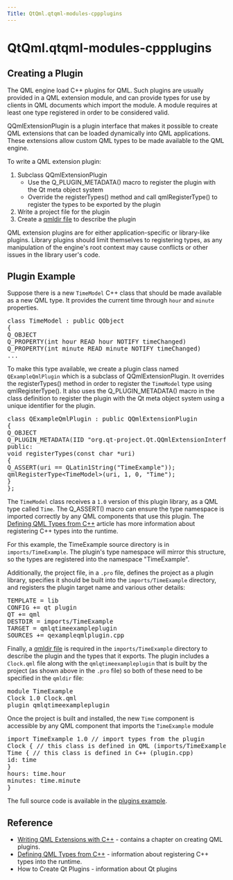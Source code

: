 ```yaml
---
Title: QtQml.qtqml-modules-cppplugins
---
```


# QtQml.qtqml-modules-cppplugins

<span class="subtitle"></span>
<!-- $$$qtqml-modules-cppplugins.html-description -->
<h2 id="creating-a-plugin">Creating a Plugin</h2>
<p>The QML engine load C++ plugins for QML. Such plugins are usually provided in a QML extension module, and can provide types for use by clients in QML documents which import the module. A module requires at least one type registered in order to be considered valid.</p>
<p>QQmlExtensionPlugin is a plugin interface that makes it possible to create QML extensions that can be loaded dynamically into QML applications. These extensions allow custom QML types to be made available to the QML engine.</p>
<p>To write a QML extension plugin:</p>
<ol class="1">
<li>Subclass QQmlExtensionPlugin<ul>
<li>Use the Q_PLUGIN_METADATA() macro to register the plugin with the Qt meta object system</li>
<li>Override the registerTypes() method and call qmlRegisterType() to register the types to be exported by the plugin</li>
</ul>
</li>
<li>Write a project file for the plugin</li>
<li>Create a <a href="QtQml.qtqml-modules-qmldir.md">qmldir file</a> to describe the plugin</li>
</ol>
<p>QML extension plugins are for either application-specific or library-like plugins. Library plugins should limit themselves to registering types, as any manipulation of the engine's root context may cause conflicts or other issues in the library user's code.</p>
<h2 id="plugin-example">Plugin Example</h2>
<p>Suppose there is a new <code>TimeModel</code> C++ class that should be made available as a new QML type. It provides the current time through <code>hour</code> and <code>minute</code> properties.</p>
<pre class="cpp"><span class="keyword">class</span> TimeModel : <span class="keyword">public</span> <span class="type">QObject</span>
{
Q_OBJECT
Q_PROPERTY(<span class="type">int</span> hour READ hour NOTIFY timeChanged)
Q_PROPERTY(<span class="type">int</span> minute READ minute NOTIFY timeChanged)
...</pre>
<p>To make this type available, we create a plugin class named <code>QExampleQmlPlugin</code> which is a subclass of QQmlExtensionPlugin. It overrides the registerTypes() method in order to register the <code>TimeModel</code> type using qmlRegisterType(). It also uses the Q_PLUGIN_METADATA() macro in the class definition to register the plugin with the Qt meta object system using a unique identifier for the plugin.</p>
<pre class="cpp"><span class="keyword">class</span> <span class="type">QExampleQmlPlugin</span> : <span class="keyword">public</span> <span class="type">QQmlExtensionPlugin</span>
{
Q_OBJECT
Q_PLUGIN_METADATA(IID <span class="string">&quot;org.qt-project.Qt.QQmlExtensionInterface&quot;</span>)
<span class="keyword">public</span>:
<span class="type">void</span> registerTypes(<span class="keyword">const</span> <span class="type">char</span> <span class="operator">*</span>uri)
{
Q_ASSERT(uri <span class="operator">=</span><span class="operator">=</span> QLatin1String(<span class="string">&quot;TimeExample&quot;</span>));
qmlRegisterType<span class="operator">&lt;</span>TimeModel<span class="operator">&gt;</span>(uri<span class="operator">,</span> <span class="number">1</span><span class="operator">,</span> <span class="number">0</span><span class="operator">,</span> <span class="string">&quot;Time&quot;</span>);
}
};</pre>
<p>The <code>TimeModel</code> class receives a <code>1.0</code> version of this plugin library, as a QML type called <code>Time</code>. The Q_ASSERT() macro can ensure the type namespace is imported correctly by any QML components that use this plugin. The <a href="QtQml.qtqml-cppintegration-definetypes.md">Defining QML Types from C++</a> article has more information about registering C++ types into the runtime.</p>
<p>For this example, the TimeExample source directory is in <code>imports/TimeExample</code>. The plugin's type namespace will mirror this structure, so the types are registered into the namespace &quot;TimeExample&quot;.</p>
<p>Additionally, the project file, in a <code>.pro</code> file, defines the project as a plugin library, specifies it should be built into the <code>imports/TimeExample</code> directory, and registers the plugin target name and various other details:</p>
<pre class="cpp">TEMPLATE <span class="operator">=</span> lib
CONFIG <span class="operator">+</span><span class="operator">=</span> qt plugin
QT <span class="operator">+</span><span class="operator">=</span> qml
DESTDIR <span class="operator">=</span> imports<span class="operator">/</span>TimeExample
TARGET <span class="operator">=</span> qmlqtimeexampleplugin
SOURCES <span class="operator">+</span><span class="operator">=</span> qexampleqmlplugin<span class="operator">.</span>cpp</pre>
<p>Finally, a <a href="QtQml.qtqml-modules-qmldir.md">qmldir file</a> is required in the <code>imports/TimeExample</code> directory to describe the plugin and the types that it exports. The plugin includes a <code>Clock.qml</code> file along with the <code>qmlqtimeexampleplugin</code> that is built by the project (as shown above in the <code>.pro</code> file) so both of these need to be specified in the <code>qmldir</code> file:</p>
<pre class="cpp">module TimeExample
Clock <span class="number">1.0</span> Clock<span class="operator">.</span>qml
plugin qmlqtimeexampleplugin</pre>
<p>Once the project is built and installed, the new <code>Time</code> component is accessible by any QML component that imports the <code>TimeExample</code> module</p>
<pre class="qml">import TimeExample 1.0 <span class="comment">// import types from the plugin</span>
<span class="type">Clock</span> { <span class="comment">// this class is defined in QML (imports/TimeExample/Clock.qml)</span>
<span class="type">Time</span> { <span class="comment">// this class is defined in C++ (plugin.cpp)</span>
<span class="name">id</span>: <span class="name">time</span>
}
<span class="name">hours</span>: <span class="name">time</span>.<span class="name">hour</span>
<span class="name">minutes</span>: <span class="name">time</span>.<span class="name">minute</span>
}</pre>
<p>The full source code is available in the <a href="https://developer.ubuntu.comapps/qml/sdk-15.04.4/QtQml.qmlextensionplugins/">plugins example</a>.</p>
<h2 id="reference">Reference</h2>
<ul>
<li><a href="https://developer.ubuntu.comapps/qml/sdk-15.04.4/QtQml.tutorials-extending-qml/">Writing QML Extensions with C++</a> - contains a chapter on creating QML plugins.</li>
<li><a href="QtQml.qtqml-cppintegration-definetypes.md">Defining QML Types from C++</a> - information about registering C++ types into the runtime.</li>
<li>How to Create Qt Plugins - information about Qt plugins</li>
</ul>
<!-- @@@qtqml-modules-cppplugins.html -->
